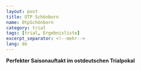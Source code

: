 ```yaml
---
layout: post
title: OTP Schönborn
name: OtpSchönborn
category: trial
tags: [trial, Ergebnisliste]
excerpt_separator: <!--mehr-->
lang: de
---
```

**Perfekter Saisonauftakt im ostdeutschen Trialpokal**
